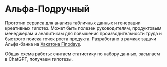 # Альфа-Подручный

Прототип сервиса для анализа табличных данных и генерации креативных гипотез. Может быть полезен руководителям, продуктовым менеджерам и аналитикам для повышения производительности труда и быстрого поиска точек роста продукта. Разработано в рамках задачи Альфа-банка на [Хакатона Finodays](https://365.finopolis.ru/finodays/).

Общая схема работы: считаем статистику по набору данных, засылаем в ChatGPT, получаем гипотезы.
